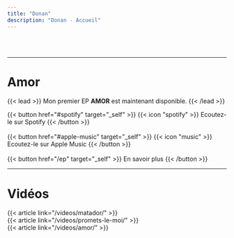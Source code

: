 ```yaml
---
title: "Donan"
description: "Donan - Accueil"
---
```


<br><br>

---

# Amor

{{< lead >}}
Mon premier EP **AMOR** est maintenant disponible.
{{< /lead >}}

{{< button href="#spotify" target="_self" >}}
{{< icon "spotify" >}} Ecoutez-le sur Spotify
{{< /button >}}
\
\
{{< button href="#apple-music" target="_self" >}}
{{< icon "music" >}} Ecoutez-le sur Apple Music
{{< /button >}}
\
\
{{< button href="/ep" target="_self" >}}
En savoir plus
{{< /button >}}

---

# Vidéos

{{< article link="/videos/matador/" >}}
\
{{< article link="/videos/promets-le-moi/" >}}
\
{{< article link="/videos/amor/" >}}